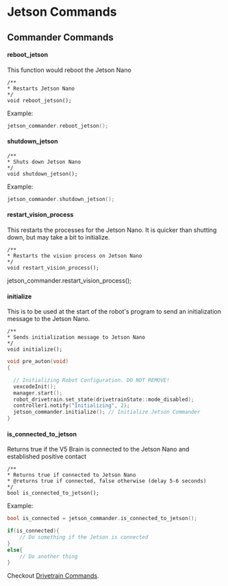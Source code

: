 # Jetson Commands

## Commander Commands

#### reboot_jetson

This function would reboot the Jetson Nano

```
/**
* Restarts Jetson Nano
*/
void reboot_jetson();
```

Example:

```cpp
jetson_commander.reboot_jetson();
```

#### shutdown_jetson

```
/**
* Shuts down Jetson Nano
*/
void shutdown_jetson();
```

Example:

```cpp
jetson_commander.shutdown_jetson();
```

#### restart_vision_process

This restarts the processes for the Jetson Nano. It is quicker than shutting down, but may take a bit to initialize.

```
/**
* Restarts the vision process on Jetson Nano
*/
void restart_vision_process();
```
jetson_commander.restart_vision_process();

#### initialize

This is to be used at the start of the robot's program to send an initialization message to the Jetson Nano.

```
/**
* Sends initialization message to Jetson Nano
*/
void initialize();
```

```cpp
void pre_auton(void)
{

  // Initializing Robot Configuration. DO NOT REMOVE!
  vexcodeInit();
  manager.start();
  robot_drivetrain.set_state(drivetrainState::mode_disabled);
  controller1.notify("Initializing", 2);
  jetson_commander.initialize(); // Initialize Jetson Commander
}
```

#### is_connected_to_jetson

Returns true if the V5 Brain is connected to the Jetson Nano and established positive contact

```
/**
* Returns true if connected to Jetson Nano
* @returns true if connected, false otherwise (delay 5-6 seconds)
*/
bool is_connected_to_jetson();
```

Example:

```cpp
bool is_connected = jetson_commander.is_connected_to_jetson();

if(is_connected){
    // Do something if the Jetson is connected
}
else{
    // Do another thing
}

```

Checkout [Drivetrain Commands](DrivetrainCommands/README.md).